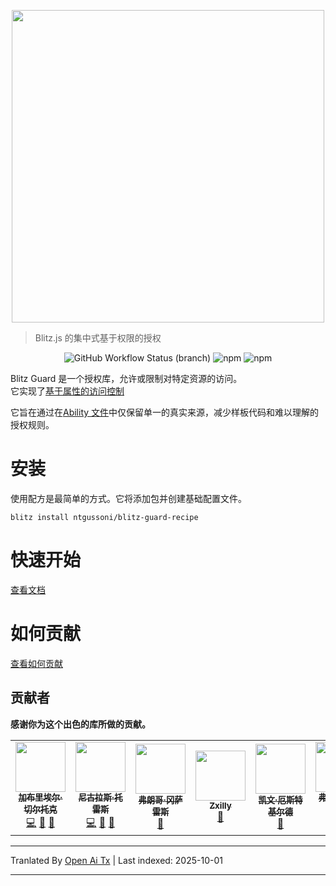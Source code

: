 <p align="center">
 <img src="https://raw.githubusercontent.com/ntgussoni/blitz-guard/main/blitz-guard.png" width="500px" />
</p>

> Blitz.js 的集中式基于权限的授权

<p align="center">
<img alt="GitHub Workflow Status (branch)" src="https://img.shields.io/github/workflow/status/ntgussoni/blitz-guard/Continuous%20Integration/main?style=for-the-badge">
<img alt="npm" src="https://img.shields.io/npm/v/@blitz-guard/core?style=for-the-badge">
 <img alt="npm" src="https://img.shields.io/npm/dm/@blitz-guard/core?style=for-the-badge">
</p>

Blitz Guard 是一个授权库，允许或限制对特定资源的访问。  
它实现了[基于属性的访问控制](https://en.wikipedia.org/wiki/Attribute-based_access_control)

它旨在通过在[Ability 文件](https://ntgussoni.github.io/blitz-guard/docs/ability-file)中仅保留单一的真实来源，减少样板代码和难以理解的授权规则。

# 安装

使用配方是最简单的方式。它将添加包并创建基础配置文件。

`blitz install ntgussoni/blitz-guard-recipe`

# 快速开始

[查看文档](https://ntgussoni.github.io/blitz-guard/docs/)

# 如何贡献

[查看如何贡献](https://ntgussoni.github.io/blitz-guard/docs/contributing)

## 贡献者

**感谢你为这个出色的库所做的贡献。**

 <!-- ALL-CONTRIBUTORS-LIST:START - Do not remove or modify this section -->
<!-- prettier-ignore-start -->
<!-- markdownlint-disable -->
<table>
  <tr>
    <td align="center"><a href="https://github.com/cherta"><img src="https://avatars2.githubusercontent.com/u/373454?v=4?s=80" width="80px;" alt=""/><br /><sub><b>加布里埃尔·切尔托克</b></sub></a><br /><a href="https://github.com/ntgussoni/blitz-guard/commits?author=cherta" title="代码">💻</a> <a href="https://github.com/ntgussoni/blitz-guard/issues?q=author%3Acherta" title="错误报告">🐛</a> <a href="https://github.com/ntgussoni/blitz-guard/commits?author=cherta" title="文档">📖</a></td>
    <td align="center"><a href="https://github.com/ntgussoni"><img src="https://avatars0.githubusercontent.com/u/10161067?v=4?s=80" width="80px;" alt=""/><br /><sub><b>尼古拉斯·托雷斯</b></sub></a><br /><a href="https://github.com/ntgussoni/blitz-guard/commits?author=ntgussoni" title="代码">💻</a> <a href="https://github.com/ntgussoni/blitz-guard/issues?q=author%3Antgussoni" title="错误报告">🐛</a> <a href="https://github.com/ntgussoni/blitz-guard/commits?author=ntgussoni" title="文档">📖</a></td>
    <td align="center"><a href="https://github.com/Fralez"><img src="https://avatars.githubusercontent.com/u/40028772?v=4?s=80" width="80px;" alt=""/><br /><sub><b>弗朗哥·冈萨雷斯</b></sub></a><br /><a href="https://github.com/ntgussoni/blitz-guard/commits?author=Fralez" title="文档">📖</a></td>
    <td align="center"><a href="https://learningman.top"><img src="https://avatars.githubusercontent.com/u/31370133?v=4?s=80" width="80px;" alt=""/><br /><sub><b>Zxilly</b></sub></a><br /><a href="https://github.com/ntgussoni/blitz-guard/issues?q=author%3AZxilly" title="错误报告">🐛</a></td>
    <td align="center"><a href="https://oesterkilde.dk/"><img src="https://avatars.githubusercontent.com/u/6379824?v=4?s=80" width="80px;" alt=""/><br /><sub><b>凯文·厄斯特基尔德</b></sub></a><br /><a href="https://github.com/ntgussoni/blitz-guard/commits?author=Kosai106" title="文档">📖</a></td>
    <td align="center"><a href="https://github.com/frankiesardo"><img src="https://avatars.githubusercontent.com/u/1476561?v=4?s=80" width="80px;" alt=""/><br /><sub><b>弗朗切斯科·萨多</b></sub></a><br /><a href="https://github.com/ntgussoni/blitz-guard/commits?author=frankiesardo" title="代码">💻</a> <a href="https://github.com/ntgussoni/blitz-guard/issues?q=author%3Afrankiesardo" title="错误报告">🐛</a></td>
    <td align="center"><a href="https://github.com/bravo-kernel"><img src="https://avatars.githubusercontent.com/u/230500?v=4?s=80" width="80px;" alt=""/><br /><sub><b>bravo-kernel</b></sub></a><br /><a href="https://github.com/ntgussoni/blitz-guard/commits?author=bravo-kernel" title="文档">📖</a></td>
    <td align="center"><a href="http://dipankarmaikap.com"><img src="https://avatars.githubusercontent.com/u/45673791?v=4?s=80" width="80px;" alt=""/><br /><sub><b>迪潘卡尔·迈卡普</b></sub></a><br /><a href="https://github.com/ntgussoni/blitz-guard/commits?author=dipankarmaikap" title="文档">📖</a></td>
  </tr>
</table>

<!-- markdownlint-restore -->
<!-- prettier-ignore-end -->

<!-- ALL-CONTRIBUTORS-LIST:END -->


---

Tranlated By [Open Ai Tx](https://github.com/OpenAiTx/OpenAiTx) | Last indexed: 2025-10-01

---